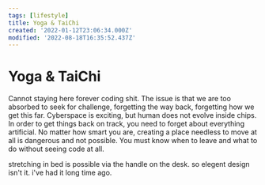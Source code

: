 ```yaml
---
tags: [lifestyle]
title: Yoga & TaiChi
created: '2022-01-12T23:06:34.000Z'
modified: '2022-08-18T16:35:52.437Z'
---
```


# Yoga & TaiChi

Cannot staying here forever coding shit. The issue is that we are too absorbed to seek for challenge, forgetting the way back, forgetting how we get this far.
Cyberspace is exciting, but human does not evolve inside chips. In order to get things back on track, you need to forget about everything artificial.
No matter how smart you are, creating a place  needless to  move at all is dangerous and not possible. You must know when to leave and what to do without seeing code at all.

stretching in bed is possible via the handle on the desk. so elegent design isn't it. i've had it long time ago.
